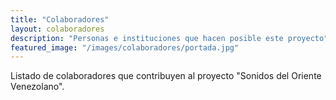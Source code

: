 ```yaml
---
title: "Colaboradores"
layout: colaboradores
description: "Personas e instituciones que hacen posible este proyecto"
featured_image: "/images/colaboradores/portada.jpg"
---
```


Listado de colaboradores que contribuyen al proyecto "Sonidos del Oriente Venezolano".